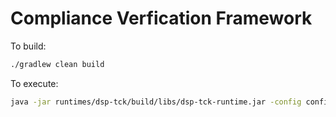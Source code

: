 # Compliance Verfication Framework
       
To build:

```bash
./gradlew clean build
```

To execute:

```bash
java -jar runtimes/dsp-tck/build/libs/dsp-tck-runtime.jar -config config/tck/sample.tck.properties
```
